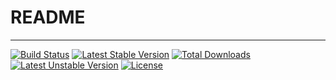 # README
------------
[![Build Status](https://travis-ci.org/Bedd/timer.svg?branch=master)](https://travis-ci.org/Bedd/timer) [![Latest Stable Version](https://poser.pugx.org/Bedd/timer/v/stable)](https://packagist.org/packages/Bedd/timer) [![Total Downloads](https://poser.pugx.org/Bedd/timer/downloads)](https://packagist.org/packages/Bedd/timer) [![Latest Unstable Version](https://poser.pugx.org/Bedd/timer/v/unstable)](https://packagist.org/packages/Bedd/timer) [![License](https://poser.pugx.org/Bedd/timer/license)](https://packagist.org/packages/Bedd/timer)
